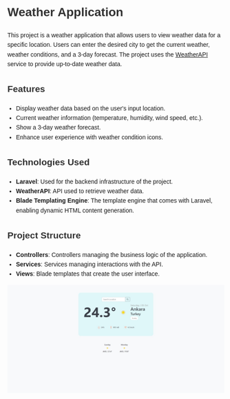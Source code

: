 <!DOCTYPE html>
<html lang="en">
<head>
    <meta charset="UTF-8">
    <meta name="viewport" content="width=device-width, initial-scale=1.0">
    <title>Weather Application</title>
    <style>
        body {
            font-family: Arial, sans-serif;
            line-height: 1.6;
            margin: 20px;
        }
        h1, h2, h3 {
            color: #333;
        }
        ul {
            list-style-type: disc;
            padding-left: 20px;
        }
        img {
            max-width: 100%;
            height: auto;
        }
    </style>
</head>
<body>

<h1>Weather Application</h1>

<p>
    This project is a weather application that allows users to view weather data for a specific location.
    Users can enter the desired city to get the current weather, weather conditions, and a 3-day forecast.
    The project uses the <a href="https://www.weatherapi.com/">WeatherAPI</a> service to provide up-to-date weather data.
</p>

<h2>Features</h2>
<ul>
    <li>Display weather data based on the user's input location.</li>
    <li>Current weather information (temperature, humidity, wind speed, etc.).</li>
    <li>Show a 3-day weather forecast.</li>
    <li>Enhance user experience with weather condition icons.</li>
</ul>

<h2>Technologies Used</h2>
<ul>
    <li><strong>Laravel</strong>: Used for the backend infrastructure of the project.</li>
    <li><strong>WeatherAPI</strong>: API used to retrieve weather data.</li>
    <li><strong>Blade Templating Engine</strong>: The template engine that comes with Laravel, enabling dynamic HTML content generation.</li>
</ul>

<h2>Project Structure</h2>
<ul>
    <li><strong>Controllers</strong>: Controllers managing the business logic of the application.</li>
    <li><strong>Services</strong>: Services managing interactions with the API.</li>
    <li><strong>Views</strong>: Blade templates that create the user interface.</li>
</ul>

<img src="public/assets/images/img.jpeg" alt="Weather Application">

</body>
</html>
